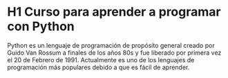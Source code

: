 # H1 Curso para aprender a programar con Python

Python es un lenguaje de programación de propósito general creado por Guido Van Rossum a finales de los años 80s y fue liberado por primera vez el 20 de Febrero de 1991.
Actualmente es uno de los lenguajes de programación más populares debido a que es fácil de aprender. 

